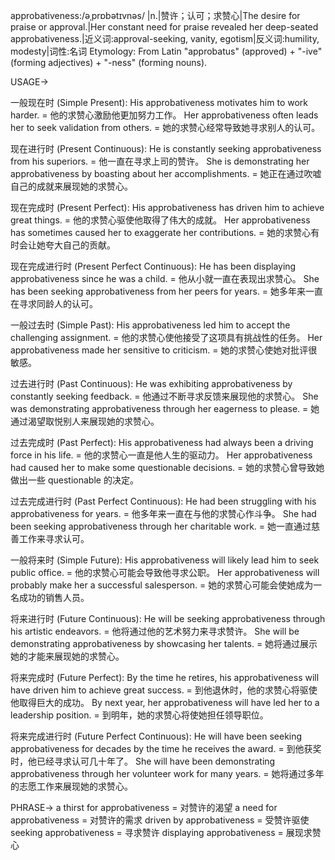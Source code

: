 approbativeness:/əˌprɒbətɪvnəs/
|n.|赞许；认可；求赞心|The desire for praise or approval.|Her constant need for praise revealed her deep-seated approbativeness.|近义词:approval-seeking, vanity, egotism|反义词:humility, modesty|词性:名词
Etymology: From Latin "approbatus" (approved) + "-ive" (forming adjectives) + "-ness" (forming nouns).

USAGE->

一般现在时 (Simple Present):
His approbativeness motivates him to work harder. = 他的求赞心激励他更加努力工作。
Her approbativeness often leads her to seek validation from others. = 她的求赞心经常导致她寻求别人的认可。

现在进行时 (Present Continuous):
He is constantly seeking approbativeness from his superiors. = 他一直在寻求上司的赞许。
She is demonstrating her approbativeness by boasting about her accomplishments. = 她正在通过吹嘘自己的成就来展现她的求赞心。

现在完成时 (Present Perfect):
His approbativeness has driven him to achieve great things. = 他的求赞心驱使他取得了伟大的成就。
Her approbativeness has sometimes caused her to exaggerate her contributions. = 她的求赞心有时会让她夸大自己的贡献。

现在完成进行时 (Present Perfect Continuous):
He has been displaying approbativeness since he was a child. = 他从小就一直在表现出求赞心。
She has been seeking approbativeness from her peers for years. = 她多年来一直在寻求同龄人的认可。


一般过去时 (Simple Past):
His approbativeness led him to accept the challenging assignment. = 他的求赞心使他接受了这项具有挑战性的任务。
Her approbativeness made her sensitive to criticism. = 她的求赞心使她对批评很敏感。

过去进行时 (Past Continuous):
He was exhibiting approbativeness by constantly seeking feedback. = 他通过不断寻求反馈来展现他的求赞心。
She was demonstrating approbativeness through her eagerness to please. = 她通过渴望取悦别人来展现她的求赞心。

过去完成时 (Past Perfect):
His approbativeness had always been a driving force in his life. = 他的求赞心一直是他人生的驱动力。
Her approbativeness had caused her to make some questionable decisions. = 她的求赞心曾导致她做出一些 questionable 的决定。

过去完成进行时 (Past Perfect Continuous):
He had been struggling with his approbativeness for years. = 他多年来一直在与他的求赞心作斗争。
She had been seeking approbativeness through her charitable work. = 她一直通过慈善工作来寻求认可。


一般将来时 (Simple Future):
His approbativeness will likely lead him to seek public office. = 他的求赞心可能会导致他寻求公职。
Her approbativeness will probably make her a successful salesperson. = 她的求赞心可能会使她成为一名成功的销售人员。

将来进行时 (Future Continuous):
He will be seeking approbativeness through his artistic endeavors. = 他将通过他的艺术努力来寻求赞许。
She will be demonstrating approbativeness by showcasing her talents. = 她将通过展示她的才能来展现她的求赞心。

将来完成时 (Future Perfect):
By the time he retires, his approbativeness will have driven him to achieve great success. = 到他退休时，他的求赞心将驱使他取得巨大的成功。
By next year, her approbativeness will have led her to a leadership position. = 到明年，她的求赞心将使她担任领导职位。

将来完成进行时 (Future Perfect Continuous):
He will have been seeking approbativeness for decades by the time he receives the award. = 到他获奖时，他已经寻求认可几十年了。
She will have been demonstrating approbativeness through her volunteer work for many years. = 她将通过多年的志愿工作来展现她的求赞心。


PHRASE->
a thirst for approbativeness = 对赞许的渴望
a need for approbativeness = 对赞许的需求
driven by approbativeness = 受赞许驱使
seeking approbativeness = 寻求赞许
displaying approbativeness = 展现求赞心
